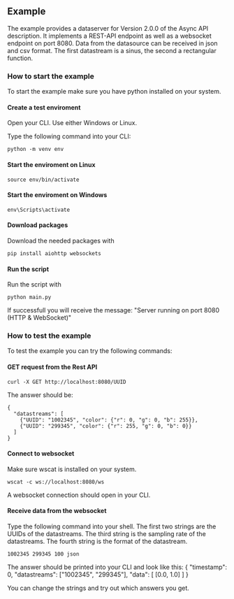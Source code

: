 ## Example 

The example provides a dataserver for Version 2.0.0 of the Async API description. 
It implements a REST-API endpoint as well as a websocket endpoint on port 8080. 
Data from the datasource can be received in json and csv format. 
The first datastream is a sinus, the second a rectangular function. 

### How to start the example 

To start the example make sure you have python installed on your system. 

#### Create a test enviroment

Open your CLI. Use either Windows or Linux. 

Type the following command into your CLI: 

```
python -m venv env 
```

#### Start the enviroment on Linux 

```
source env/bin/activate
``` 

#### Start the enviroment on Windows 

```
env\Scripts\activate 
```

#### Download packages 

Download the needed packages with 
```
pip install aiohttp websockets
```

#### Run the script 

Run the script with 
```
python main.py
```

If successfull you will receive the message: "Server running on port 8080 (HTTP & WebSocket)"

### How to test the example 

To test the example you can try the following commands: 

#### GET request from the Rest API

```
curl -X GET http://localhost:8080/UUID
```

The answer should be: 

```
{
  "datastreams": [
    {"UUID": "1002345", "color": {"r": 0, "g": 0, "b": 255}},
    {"UUID": "299345", "color": {"r": 255, "g": 0, "b": 0}}
  ]
}
```

#### Connect to websocket 

Make sure wscat is installed on your system. 

```
wscat -c ws://localhost:8080/ws
```

A websocket connection should open in your CLI. 

#### Receive data from the websocket 

Type the following command into your shell. 
The first two strings are the UUIDs of the datastreams. 
The third string is the sampling rate of the datastreams. 
The fourth string is the format of the datastream. 

```
1002345 299345 100 json
```

The answer should be printed into your CLI and look like this: 
{
  "timestamp": 0,
  "datastreams": ["1002345", "299345"],
  "data": [
    [0.0, 1.0]
  ]
}

You can change the strings and try out which answers you get. 






